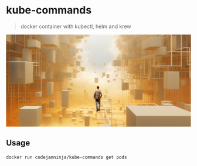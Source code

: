 # kube-commands 

> docker container with kubectl, helm and krew

![](assets/kube-commands.png)

## Usage

```sh
docker run codejamninja/kube-commands get pods
```
